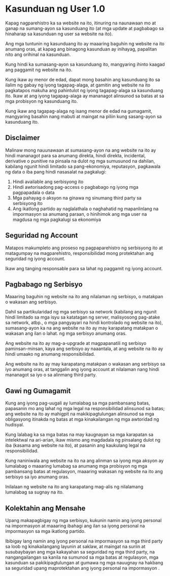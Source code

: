 # Kasunduan ng User 1.0

Kapag nagparehistro ka sa website na ito, itinuring na naunawaan mo at ganap na sumang-ayon sa kasunduang ito (at mga update at pagbabago sa hinaharap sa kasunduan ng user sa website na ito).

Ang mga tuntunin ng kasunduang ito ay maaaring baguhin ng website na ito anumang oras, at kapag ang binagong kasunduan ay inihayag, papalitan nito ang orihinal na kasunduan.

Kung hindi ka sumasang-ayon sa kasunduang ito, mangyaring ihinto kaagad ang paggamit ng website na ito.

Kung ikaw ay menor de edad, dapat mong basahin ang kasunduang ito sa ilalim ng gabay ng iyong tagapag-alaga, at gamitin ang website na ito pagkatapos makuha ang pahintulot ng iyong tagapag-alaga sa kasunduang ito. Ikaw at ang iyong tagapag-alaga ay mananagot alinsunod sa batas at sa mga probisyon ng kasunduang ito.

Kung ikaw ang tagapag-alaga ng isang menor de edad na gumagamit, mangyaring basahin nang mabuti at maingat na piliin kung sasang-ayon sa kasunduang ito.

## Disclaimer

Malinaw mong nauunawaan at sumasang-ayon na ang website na ito ay hindi mananagot para sa anumang direkta, hindi direkta, incidental, derivative o punitive na pinsala na dulot ng mga sumusunod na dahilan, kabilang ngunit hindi limitado sa pang-ekonomiya, reputasyon, pagkawala ng data o iba pang hindi nasasalat na pagkalugi:

1. Hindi available ang serbisyong ito
1. Hindi awtorisadong pag-access o pagbabago ng iyong mga pagpapadala o data
1. Mga pahayag o aksyon na ginawa ng sinumang third party sa serbisyong ito
1. Ang ikatlong partido ay naglalathala o naghahatid ng mapanlinlang na impormasyon sa anumang paraan, o hinihimok ang mga user na magdusa ng mga pagkalugi sa ekonomiya

## Seguridad ng Account

Matapos makumpleto ang proseso ng pagpaparehistro ng serbisyong ito at matagumpay na magparehistro, responsibilidad mong protektahan ang seguridad ng iyong account.

Ikaw ang tanging responsable para sa lahat ng paggamit ng iyong account.

## Pagbabago ng Serbisyo

Maaaring baguhin ng website na ito ang nilalaman ng serbisyo, o matakpan o wakasan ang serbisyo.

Dahil sa partikularidad ng mga serbisyo sa network (kabilang ang ngunit hindi limitado sa mga isyu sa katatagan ng server, malisyosong pag-atake sa network, atbp., o mga pangyayari na hindi kontrolado ng website na ito), sumasang-ayon ka na ang website na ito ay may karapatang matakpan o wakasan ang ilan o lahat. ng mga serbisyo anumang oras.

Ang website na ito ay mag-a-upgrade at magpapanatili ng serbisyo paminsan-minsan, kaya ang serbisyo ay naaantala, at ang website na ito ay hindi umaako ng anumang responsibilidad.

Ang website na ito ay may karapatang matakpan o wakasan ang serbisyo sa iyo anumang oras, at tanggalin ang iyong account at nilalaman nang hindi mananagot sa iyo o sa alinmang third party.

## Gawi ng Gumagamit

Kung ang iyong pag-uugali ay lumalabag sa mga pambansang batas, papasanin mo ang lahat ng mga legal na responsibilidad alinsunod sa batas; ang website na ito ay mahigpit na makikipagtulungan alinsunod sa mga obligasyong itinakda ng batas at mga kinakailangan ng mga awtoridad ng hudisyal.

Kung lalabag ka sa mga batas na may kaugnayan sa mga karapatan sa intelektwal na ari-arian, ikaw mismo ang magdadala ng pinsalang dulot ng iba (kasama ang website na ito), at pasanin ang kaukulang legal na responsibilidad.

Kung naniniwala ang website na ito na ang alinman sa iyong mga aksyon ay lumalabag o maaaring lumabag sa anumang mga probisyon ng mga pambansang batas at regulasyon, maaaring wakasan ng website na ito ang serbisyo sa iyo anumang oras.

Inilalaan ng website na ito ang karapatang mag-alis ng nilalamang lumalabag sa sugnay na ito.

## Kolektahin ang Mensahe

Upang makapagbigay ng mga serbisyo, kukunin namin ang iyong personal na impormasyon at maaaring ibahagi ang ilan sa iyong personal na impormasyon sa mga ikatlong partido.

Ibibigay lang namin ang iyong personal na impormasyon sa mga third party sa loob ng kinakailangang layunin at saklaw, at maingat na suriin at susubaybayan ang mga kakayahan sa seguridad ng mga third party, na nangangailangan sa kanila na sumunod sa mga batas at regulasyon, mga kasunduan sa pakikipagtulungan at gumawa ng mga nauugnay na hakbang sa seguridad upang maprotektahan ang iyong personal na impormasyon .
